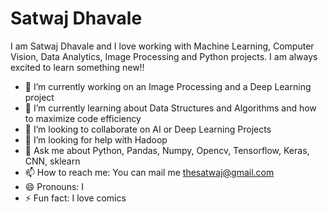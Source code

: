 # Satwaj Dhavale

I am Satwaj Dhavale and I love working with Machine Learning, Computer Vision, Data Analytics, Image Processing and Python projects. I am always excited to learn something new!!

<!--
**Satwaj-Dhavale/Satwaj-Dhavale** is a ✨ _special_ ✨ repository because its `README.md` (this file) appears on your GitHub profile.

Here are some ideas to get you started:
-->

- 🔭 I’m currently working on an Image Processing and a Deep Learning project
- 🌱 I’m currently learning about Data Structures and Algorithms and how to maximize code efficiency
- 👯 I’m looking to collaborate on AI or Deep Learning Projects
- 🤔 I’m looking for help with Hadoop
- 💬 Ask me about Python, Pandas, Numpy, Opencv, Tensorflow, Keras, CNN, sklearn
- 📫 How to reach me: You can mail me thesatwaj@gmail.com
- 😄 Pronouns: I
- ⚡ Fun fact: I love comics

